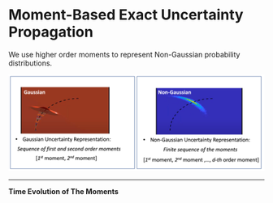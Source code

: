 
# Moment-Based Exact Uncertainty Propagation #

We use higher order moments to represent Non-Gaussian probability distributions.

<img src="https://github.com/jasour/Non-Gaussian_Risk-Bounded_TrajOpt/blob/main/Animations/Moments.png" >


---

**Time Evolution of The Moments**
